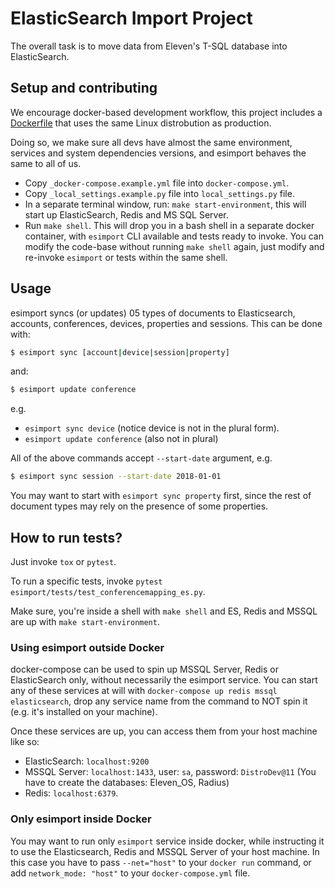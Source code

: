 # ElasticSearch Import Project

The overall task is to move data from Eleven's T-SQL database into ElasticSearch.

## Setup and contributing

We encourage docker-based development workflow, this project includes a [Dockerfile](Dockerfile) that uses the same Linux distrobution as production. 

Doing so, we make sure all devs have almost the same environment, services and system dependencies versions, and esimport behaves the same to all
of us. 

- Copy `_docker-compose.example.yml` file into `docker-compose.yml`.
- Copy `_local_settings.example.py` file into `local_settings.py` file. 
- In a separate terminal window, run: `make start-environment`, this will start up ElasticSearch, Redis and MS SQL Server.
- Run `make shell`. This will drop you in a bash shell in a separate docker container, with `esimport` CLI available and tests ready to invoke. You can modify the code-base without running `make shell` again, just modify and re-invoke `esimport` or tests within the same shell.


## Usage

esimport syncs (or updates) 05 types of documents to Elasticsearch, accounts, conferences, devices, properties and sessions. This can be done with:

```bash
$ esimport sync [account|device|session|property]
```

and:

```bash
$ esimport update conference
```

e.g. 
- `esimport sync device` (notice device is not in the plural form).
- `esimport update conference` (also not in plural)

All of the above commands accept `--start-date` argument, e.g.

```bash
$ esimport sync session --start-date 2018-01-01
```

You may want to start with `esimport sync property` first, since the rest of document types may rely on the presence of some properties.

## How to run tests?

Just invoke `tox` or `pytest`. 

To run a specific tests, invoke `pytest esimport/tests/test_conferencemapping_es.py`.

Make sure, you're inside a shell with `make shell` and ES, Redis and MSSQL are up with `make start-environment`.

### Using esimport outside Docker

docker-compose can be used to spin up MSSQL Server, Redis or ElasticSearch only, without necessarily the esimport service. You can start any of these services at will with `docker-compose up redis mssql elasticsearch`, drop any service name from the command to NOT spin it (e.g. it's installed on your machine).

Once these services are up, you can access them from your host machine like so:
- ElasticSearch: `localhost:9200`
- MSSQL Server: `localhost:1433`, user: `sa`, password: `DistroDev@11` (You have to create the databases: Eleven_OS, Radius)
- Redis: `localhost:6379`.

### Only esimport inside Docker

You may want to run only `esimport` service inside docker, while instructing it to use the Elasticsearch, Redis and MSSQL Server of your host machine. In this case you have to pass `--net="host"` to your `docker run` command, or add `network_mode: "host"` to your `docker-compose.yml` file.
